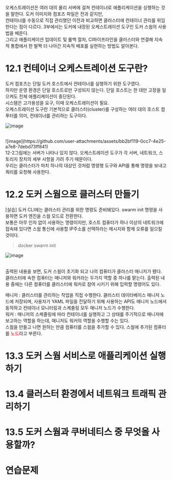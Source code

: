 오케스트레이션은 여러 대의 물리 서버에 걸쳐 컨테이너로 애플리케이션을 싱행하는 것을 말한다. 도커 이미지와 컴포즈 파일은 전과 같지만,<br>
컨테이너를 수동으로 직접 관리했던 이전과 비교하면 클러스터에 컨테이너 관리를 위임한다는 점이 다르다. 3부에서는 도커에 내장된 오케스트레이션 도구인 도커 스웜의 사용법을 배운다.<br>
그리고 애플리케이션 업데이트 및 롤백 절차, CI파이프라인을 클러스터와 연결해 지속적 통합에서 한 발짝 더 나아간 지속적 배포를 실현하는 방법도 알아본다.<br>

# 12.1 컨테이너 오케스트레이션 도구란?

도커 컴포즈는 단일 도커 호스트에서 컨테이너를 실행하기 위한 도구였다.<br>
하지만 운영 환경은 단일 호스트로만 구성되지 않는다. 단일 호스트는 한 대만 고장을 일으켜도 전체 애플리케이션이 중단된다.<br>
시스템은 고가용성을 요구, 이때 오케스트레이션이 필요.<br>
오케스트레이션 도구란 기본적으로 클러스터(cluster)를 구성하는 여러 대의 호스트 컴푸터를 의미, 컨테이너를 관리하는 도구이다.<br>

![image](https://github.com/user-attachments/assets/b6138e0b-0b40-4d6e-a7e0-26224843202c)

<br>
![image](https://github.com/user-attachments/assets/bb2bf119-0cc7-4e25-a7e8-7debd73ff841)
<br>
12-2그림에는 서버가 나타나 있지 않다. 오케스트레이션 도구가 각 서버, 네트워크, 스토리지 장치의 세부 사항을 가려 주기 때문이다.<br>
우리는 클러스터가 마치 하나의 대상인 것처럼 명령행 도구와 API를 통해 명령을 보내고 쿼리를 요청해 사용한다.<br>


# 12.2 도커 스웜으로 클러스터 만들기

[실습] 도커 CLI에는 클러스터 관리를 위한 명령도 준비돼있다. swarm init 명령을 사용하면 도커 엔진을 스웜 모드로 전환한다.<br>
      보통은 아무 인자 없이 사용하는 명령이지만, 호스트 컴퓨터가 하나 이상의 네트워크에 접속돼 있다면 스웜 통신에 사용할 IP주소를 선택하라는 메시지와 함께 오류를 일으킬 것이다.<br>

> docker swarm init<br>

![image](https://github.com/user-attachments/assets/aba8eb85-8601-4f9a-a4e2-bcd9b31a105f)

<br>
출력된 내용을 보면, 도커 스웜이 초기화 되고 나의 컴퓨터가 클러스터 매니저가 됐다.<br>
클러스터에 속한 컴퓨터는 매니저와 워커라는 두가지 역할 중 하나를 맡는다. 출력된 내용 중에는 다른 컴퓨터를 클러스터에 워커로 참여 시키기 위해 입력할 명령어도 있다.<br>

매니저 : 클러스터를 관리하는 작업을 직접 수행한다. 클러스터 데이터베이스 매니저 노드에 저장되며, 사용자가 YAML 파일을 전달하기 위해 사용하는 API도 매니저 노드에서 동작하고 컨테이너 모니터링과 스케줄링 모두 매니저 노드가 수행한다.<br>
워커 : 매니저의 스케줄링에 따라 컨테이너를 실행하고 그 상태를 주기적으로 매니저에 보고하는 역할을 하는데, 매니저도 워커의 역할을 수행할 수는 있다.<br>
스웜을 만들고 나면 원하는 만큼 컴퓨터를 스웜을 추가할 수 있다. 스웜에 추가된 컴퓨터를 <span style="color:red">노드</span>라고 부른다.

    

# 13.3 도커 스웜 서비스로 애플리케이션 실행하기

# 13.4 클러스터 환경에서 네트워크 트래픽 관리하기

# 13.5 도커 스웜과 쿠버네티스 중 무엇을 사용할까?

# 연습문제
